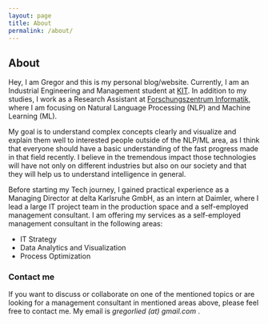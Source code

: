 ```yaml
---
layout: page
title: About
permalink: /about/
---
```


## About

Hey, I am Gregor and this is my personal blog/website. Currently, I am an Industrial Engineering and Management student at [KIT](https://www.kit.edu/).
In addition to my studies, I work as a Research Assistant at [Forschungszentrum Informatik](http://fzi.de/), where I am focusing on Natural Language Processing (NLP) and Machine Learning (ML). 

My goal is to understand complex concepts clearly and visualize and explain them well to interested people outside of the NLP/ML area, as I think that everyone should have a basic understanding of the fast progress made in that field recently. I believe in the tremendous impact those technologies will have not only on different industries but also on our society and that they will help us to understand intelligence in general.

<!---

My research interests include:
* 
* 
* 
-->

Before starting my Tech journey, I gained practical experience as a Managing Director at delta Karlsruhe GmbH, as an intern at Daimler, where I lead a large IT project team in the production space and a self-employed management consultant. I am offering my services as a self-employed management consultant in the following areas:

* IT Strategy
* Data Analytics and Visualization
* Process Optimization

### Contact me
If you want to discuss or collaborate on one of the mentioned topics or are looking for a management consultant in mentioned areas above, please feel free to contact me. My email is *gregorlied (at) gmail.com* .
